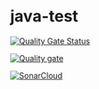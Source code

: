 # java-test
[![Quality Gate Status](https://sonarcloud.io/api/project_badges/measure?project=nawar-hamo-sonarsource_java-test&metric=alert_status)](https://sonarcloud.io/summary/new_code?id=nawar-hamo-sonarsource_java-test)

[![Quality gate](https://sonarcloud.io/api/project_badges/quality_gate?project=nawar-hamo-sonarsource_java-test)](https://sonarcloud.io/summary/new_code?id=nawar-hamo-sonarsource_java-test)

[![SonarCloud](https://sonarcloud.io/images/project_badges/sonarcloud-white.svg)](https://sonarcloud.io/summary/new_code?id=nawar-hamo-sonarsource_java-test)

